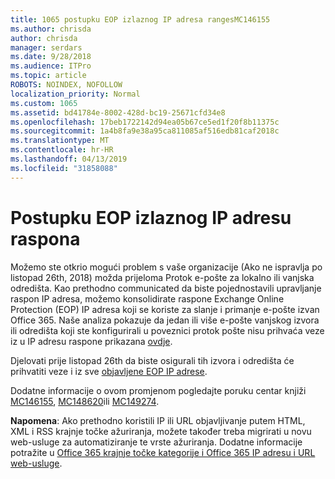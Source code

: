 ```yaml
---
title: 1065 postupku EOP izlaznog IP adresa rangesMC146155
ms.author: chrisda
author: chrisda
manager: serdars
ms.date: 9/28/2018
ms.audience: ITPro
ms.topic: article
ROBOTS: NOINDEX, NOFOLLOW
localization_priority: Normal
ms.custom: 1065
ms.assetid: bd41784e-8002-428d-bc19-25671cfd34e8
ms.openlocfilehash: 17beb1722142d94ea05b67ce5ed1f20f8b11375c
ms.sourcegitcommit: 1a4b8fa9e38a95ca811085af516edb81caf2018c
ms.translationtype: MT
ms.contentlocale: hr-HR
ms.lasthandoff: 04/13/2019
ms.locfileid: "31858088"
---
```

# <a name="deprecation-of-eop-outbound-ip-address-ranges"></a>Postupku EOP izlaznog IP adresu raspona

Možemo ste otkrio mogući problem s vaše organizacije (Ako ne ispravlja po listopad 26th, 2018) možda prijeloma Protok e-pošte za lokalno ili vanjska odredišta. Kao prethodno communicated da biste pojednostavili upravljanje raspon IP adresa, možemo konsolidirate raspone Exchange Online Protection (EOP) IP adresa koji se koriste za slanje i primanje e-pošte izvan Office 365. Naše analiza pokazuje da jedan ili više e-pošte vanjskog izvora ili odredišta koji ste konfigurirali u poveznici protok pošte nisu prihvaća veze iz u IP adresu raspone prikazana [ovdje](https://docs.microsoft.com/office365/SecurityCompliance/eop/exchange-online-protection-ip-addresses).

Djelovati prije listopad 26th da biste osigurali tih izvora i odredišta će prihvatiti veze i iz sve [objavljene EOP IP adrese](https://docs.microsoft.com/office365/SecurityCompliance/eop/exchange-online-protection-ip-addresses).

Dodatne informacije o ovom promjenom pogledajte poruku centar knjiži [MC146155](https://portal.office.com/AdminPortal/home?switchtomodern=true#/MessageCenter?id=MC146155), [MC148620](https://portal.office.com/AdminPortal/home?switchtomodern=true#/MessageCenter?id=MC148620)ili [MC149274](https://portal.office.com/AdminPortal/home?switchtomodern=true#/MessageCenter?id=MC149274).

**Napomena**: Ako prethodno koristili IP ili URL objavljivanje putem HTML, XML i RSS krajnje točke ažuriranja, možete također treba migrirati u novu web-usluge za automatiziranje te vrste ažuriranja. Dodatne informacije potražite u [Office 365 krajnje točke kategorije i Office 365 IP adresu i URL web-usluge](https://techcommunity.microsoft.com/t5/Office-365-Blog/Announcing-Office-365-endpoint-categories-and-Office-365-IP/ba-p/177638).
